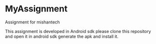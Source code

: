 # MyAssignment
Assignment for mishantech


This assignment is developed in Android sdk
please clone this repository and open it in android sdk
generate the apk and install it.
